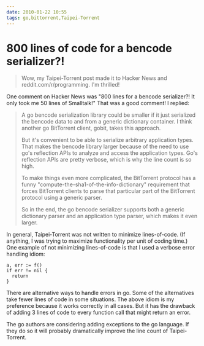 ```yaml
---
date: 2010-01-22 10:55
tags: go,bittorrent,Taipei-Torrent
---
```


# 800 lines of code for a bencode serializer?!

> Wow, my Taipei-Torrent post made it to Hacker News and
reddit.com/r/programming. I'm thrilled!

One comment on Hacker News was "800 lines for a bencode serializer?! It only
took me 50 lines of Smalltalk!" That was a good comment! I replied:

> A go bencode serialization library could be smaller if it just serialized
the bencode data to and from a generic dictionary container. I think another
go BitTorrent client, gobit, takes this approach.
>
> But it's convenient to be able to serialize arbitrary application types.
That makes the bencode library larger because of the need to use go's
reflection APIs to analyze and access the application types. Go's reflection
APIs are pretty verbose, which is why the line count is so high.
>
> To make things even more complicated, the BitTorrent protocol has a funny
"compute-the-sha1-of-the-info-dictionary" requirement that forces BitTorrent
clients to parse that particular part of the BitTorrent protocol using a
generic parser.
>
> So in the end, the go bencode serializer supports both a generic dictionary
parser and an application type parser, which makes it even larger.

In general, Taipei-Torrent was not written to minimize lines-of-code. (If
anything, I was trying to maximize functionality per unit of coding time.) One
example of not minimizing lines-of-code is that I used a verbose error
handling idiom:

```
a, err := f()
if err != nil {
  return
}
```

There are alternative ways to handle errors in go. Some of the alternatives
take fewer lines of code in some situations. The above idiom is my preference
because it works correctly in all cases. But it has the drawback of adding 3
lines of code to every function call that might return an error.

The go authors are considering adding exceptions to the go language. If they
do so it will probably dramatically improve the line count of Taipei-Torrent.
